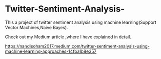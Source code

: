 # Twitter-Sentiment-Analysis-
This a project of twitter sentiment analysis using machine learning(Support Vector Machines,Naive Bayes).



Check out my Medium article ,where I have explained in detail.

https://nandisoham2017.medium.com/twitter-sentiment-analysis-using-machine-learning-approaches-14fba1b8e357
